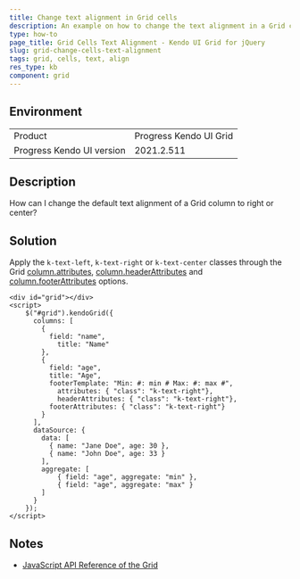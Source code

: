 ```yaml
---
title: Change text alignment in Grid cells
description: An example on how to change the text alignment in a Grid column.
type: how-to
page_title: Grid Cells Text Alignment - Kendo UI Grid for jQuery
slug: grid-change-cells-text-alignment
tags: grid, cells, text, align
res_type: kb
component: grid
---
```


## Environment

<table>
 <tr>
  <td>Product</td>
  <td>Progress Kendo UI Grid</td>
 </tr>
 <tr>
  <td>Progress Kendo UI version</td>
  <td>2021.2.511</td>
 </tr>
</table>

## Description

How can I change the default text alignment of a Grid column to right or center?

## Solution

Apply the `k-text-left`, `k-text-right` or `k-text-center` classes through the Grid [column.attributes](https://docs.telerik.com/kendo-ui/api/javascript/ui/grid/configuration/columns.attributes), [column.headerAttributes](https://docs.telerik.com/kendo-ui/api/javascript/ui/grid/configuration/columns.headerattributes) and [column.footerAttributes](https://docs.telerik.com/kendo-ui/api/javascript/ui/grid/configuration/columns.footerattributes) options.

```dojo
<div id="grid"></div>
<script>
    $("#grid").kendoGrid({
      columns: [
        {
          field: "name",
        	title: "Name"
        },
        {
          field: "age",
          title: "Age",
          footerTemplate: "Min: #: min # Max: #: max #",
         	attributes: { "class": "k-text-right"},
         	headerAttributes: { "class": "k-text-right"},
          footerAttributes: { "class": "k-text-right"}
        }
      ],
      dataSource: {
        data: [
          { name: "Jane Doe", age: 30 },
          { name: "John Doe", age: 33 }
        ],
        aggregate: [
            { field: "age", aggregate: "min" },
            { field: "age", aggregate: "max" }
        ]
      }
    });
</script>
```

## Notes

* [JavaScript API Reference of the Grid](/api/javascript/dataviz/ui/grid)
